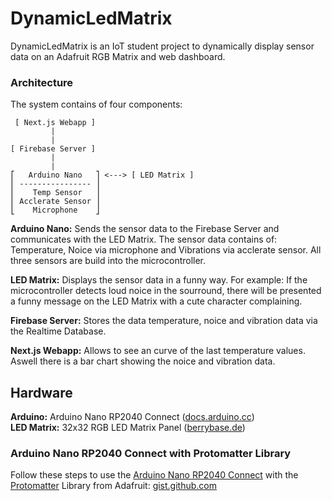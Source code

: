 # DynamicLedMatrix
DynamicLedMatrix is an IoT student project to dynamically display sensor data on an Adafruit RGB Matrix and web dashboard.

### Architecture
The system contains of four components:

```
 [ Next.js Webapp ]
         |
         |
[ Firebase Server ]
         |        
         |        
⎡   Arduino Nano   ⎤ <---> [ LED Matrix ]
⎜ ---------------- ⎟
⎜    Temp Sensor   ⎟
⎜ Acclerate Sensor ⎟
⎣    Microphone    ⎦
```

**Arduino Nano:** Sends the sensor data to the Firebase Server and communicates with the LED Matrix. The sensor data contains of: Temperature, Noice via microphone and Vibrations via acclerate sensor. All three sensors are build into the microcontroller.

**LED Matrix:** Displays the sensor data in a funny way. For example: If the microcontroller detects loud noice in the sourround, there will be presented a funny message on the LED Matrix with a cute character complaining.

**Firebase Server:** Stores the data temperature, noice and vibration data via the Realtime Database.

**Next.js Webapp:** Allows to see an curve of the last temperature values. Aswell there is a bar chart showing the noice and vibration data.

## Hardware
**Arduino:** Arduino Nano RP2040 Connect ([docs.arduino.cc](https://docs.arduino.cc/hardware/nano-rp2040-connect/)) \
**LED Matrix:** 32x32 RGB LED Matrix Panel ([berrybase.de](https://www.berrybase.de/32x32-rgb-led-matrix-panel-5mm-raster))

### Arduino Nano RP2040 Connect with Protomatter Library
Follow these steps to use the [Arduino Nano RP2040 Connect](https://docs.arduino.cc/hardware/nano-rp2040-connect/) with the [Protomatter](https://github.com/adafruit/Adafruit_Protomatter) Library from Adafruit: [gist.github.com](https://gist.github.com/matzesoft/b794ab7975aec84a40eef546e0827b2a)
